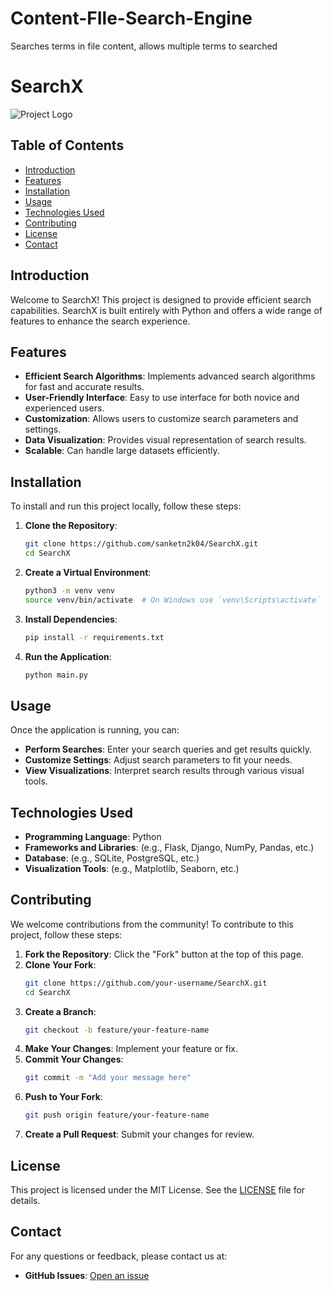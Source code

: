 # Content-FIle-Search-Engine
Searches terms in file content, allows multiple terms to searched

# SearchX

![Project Logo](path/to/logo.png)

## Table of Contents
- [Introduction](#introduction)
- [Features](#features)
- [Installation](#installation)
- [Usage](#usage)
- [Technologies Used](#technologies-used)
- [Contributing](#contributing)
- [License](#license)
- [Contact](#contact)

## Introduction
Welcome to SearchX! This project is designed to provide efficient search capabilities. SearchX is built entirely with Python and offers a wide range of features to enhance the search experience.

## Features
- **Efficient Search Algorithms**: Implements advanced search algorithms for fast and accurate results.
- **User-Friendly Interface**: Easy to use interface for both novice and experienced users.
- **Customization**: Allows users to customize search parameters and settings.
- **Data Visualization**: Provides visual representation of search results.
- **Scalable**: Can handle large datasets efficiently.

## Installation
To install and run this project locally, follow these steps:

1. **Clone the Repository**:
    ```bash
    git clone https://github.com/sanketn2k04/SearchX.git
    cd SearchX
    ```

2. **Create a Virtual Environment**:
    ```bash
    python3 -m venv venv
    source venv/bin/activate  # On Windows use `venv\Scripts\activate`
    ```

3. **Install Dependencies**:
    ```bash
    pip install -r requirements.txt
    ```

4. **Run the Application**:
    ```bash
    python main.py
    ```

## Usage
Once the application is running, you can:
- **Perform Searches**: Enter your search queries and get results quickly.
- **Customize Settings**: Adjust search parameters to fit your needs.
- **View Visualizations**: Interpret search results through various visual tools.

## Technologies Used
- **Programming Language**: Python
- **Frameworks and Libraries**: (e.g., Flask, Django, NumPy, Pandas, etc.)
- **Database**: (e.g., SQLite, PostgreSQL, etc.)
- **Visualization Tools**: (e.g., Matplotlib, Seaborn, etc.)

## Contributing
We welcome contributions from the community! To contribute to this project, follow these steps:

1. **Fork the Repository**: Click the "Fork" button at the top of this page.
2. **Clone Your Fork**:
    ```bash
    git clone https://github.com/your-username/SearchX.git
    cd SearchX
    ```
3. **Create a Branch**:
    ```bash
    git checkout -b feature/your-feature-name
    ```
4. **Make Your Changes**: Implement your feature or fix.
5. **Commit Your Changes**:
    ```bash
    git commit -m "Add your message here"
    ```
6. **Push to Your Fork**:
    ```bash
    git push origin feature/your-feature-name
    ```
7. **Create a Pull Request**: Submit your changes for review.

## License
This project is licensed under the MIT License. See the [LICENSE](LICENSE) file for details.

## Contact
For any questions or feedback, please contact us at:
- **GitHub Issues**: [Open an issue](https://github.com/sanketn2k04/SearchX/issues)
